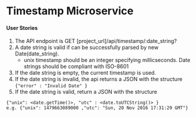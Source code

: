 # Timestamp Microservice

#### User Stories

1. The API endpoint is GET [project_url]/api/timestamp/:date_string?
2. A date string is valid if can be successfully parsed by new Date(date_string).
    *  unix timestamp should be an integer specifying millicseconds. Date strings should be compliant with ISO-8601
3. If the date string is empty, the current timestamp is used.
4. If the date string is invalid, the api returns a JSON with the structure `{"error" : "Invalid Date" }`
5. If the date string is valid, return a JSON with the structure 
```
{"unix": <date.getTime()>, "utc" : <date.toUTCString()> }
e.g. {"unix": 1479663089000 ,"utc": "Sun, 20 Nov 2016 17:31:29 GMT"}
```